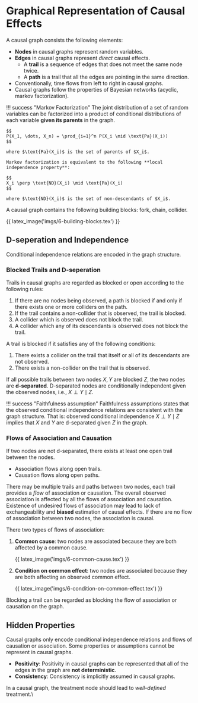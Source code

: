 # Graphical Representation of Causal Effects

A causal graph consists the following elements:

* **Nodes** in causal graphs represent random variables.
* **Edges** in causal graphs represent *direct* causal effects.
    * A **trail** is a sequence of edges that does not meet the same node twice.
    * A **path** is a trail that all the edges are pointing in the same direction.
* Conventionally, time flows from left to right in causal graphs.
* Causal graphs follow the properties of Bayesian networks (acyclic, markov factorization).

!!! success "Markov Factorization"
    The joint distribution of a set of random variables can be factorized into a product of conditional distributions of each variable **given its parents** in the graph.

    $$
    P(X_1, \dots, X_n) = \prod_{i=1}^n P(X_i \mid \text{Pa}(X_i))
    $$

    where $\text{Pa}(X_i)$ is the set of parents of $X_i$.

    Markov factorization is equivalent to the following **local independence property**:

    $$
    X_i \perp \text{ND}(X_i) \mid \text{Pa}(X_i)
    $$

    where $\text{ND}(X_i)$ is the set of non-descendants of $X_i$.


A causal graph contains the following building blocks: fork, chain, collider.

{{ latex_image('imgs/6-building-blocks.tex') }}

## D-seperation and Independence

Conditional independence relations are encoded in the graph structure.

### Blocked Trails and D-seperation

Trails in causal graphs are regarded as blocked or open according to the following rules:

1. If there are no nodes being observed, a path is blocked if and only if there exists one or more colliders on the path.
2. If the trail contains a non-collider that is observed, the trail is blocked.
3. A collider which is observed does not block the trail.
4. A collider which any of its descendants is observed does not block the trail.

A trail is blocked if it satisfies any of the following conditions:

1. There exists a collider on the trail that itself or all of its descendants are not observed.
2. There exists a non-collider on the trail that is observed.

If all possible trails between two nodes $X, Y$ are blocked $Z$, the two nodes are **d-separated**. D-separated nodes are conditionally independent given the observed nodes, i.e., $X \perp Y \mid Z$.

!!! success "Faithfulness assumption"
    Faithfulness assumptions states that the observed conditional independence relations are consistent with the graph structure. That is: observed conditional independence $X \perp Y \mid Z$ implies that $X$ and $Y$ are d-separated given $Z$ in the graph.

### Flows of Association and Causation

If two nodes are not d-separated, there exists at least one open trail between the nodes.

* Association flows along open trails.
* Causation flows along open paths.

There may be multiple trails and paths between two nodes, each trail provides a *flow* of association or causation. The overall observed association is affected by all the flows of association and causation. Existence of undesired flows of association may lead to lack of exchangeability and **biased** estimation of causal effects. If there are no flow of association between two nodes, the association is causal.

There two types of flows of association:

1. **Common cause**: two nodes are associated because they are both affected by a common cause.

    {{ latex_image('imgs/6-common-cause.tex') }}

2. **Condition on common effect**: two nodes are associated because they are both affecting an observed common effect.

    {{ latex_image('imgs/6-condition-on-common-effect.tex') }}

Blocking a trail can be regarded as blocking the flow of association or causation on the graph.

## Hidden Properties

Causal graphs only encode conditional independence relations and flows of causation or association. Some properties or assumptions cannot be represent in causal graphs.

* **Positivity**: Positivity in causal graphs can be represented that all of the edges in the graph are **not deterministic**.
* **Consistency**: Consistency is implicitly assumed in causal graphs.

In a causal graph, the treatment node should lead to *well-defined* treatment.\
